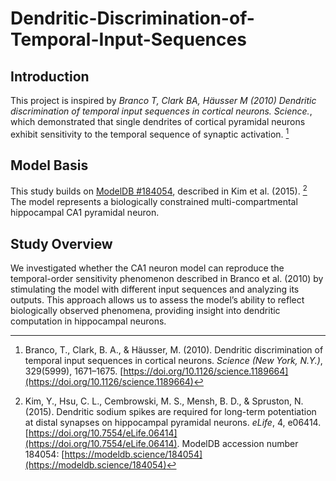 # Dendritic-Discrimination-of-Temporal-Input-Sequences

## Introduction

This project is inspired by *Branco T, Clark BA, Häusser M (2010) Dendritic discrimination of temporal input sequences in cortical neurons. Science.*, which demonstrated that single dendrites of cortical pyramidal neurons exhibit sensitivity to the temporal sequence of synaptic activation. [^1]

## Model Basis

This study builds on [ModelDB #184054](https://github.com/ModelDBRepository/184054), described in Kim et al. (2015). [^2] The model represents a biologically constrained multi-compartmental hippocampal CA1 pyramidal neuron.

## Study Overview

We investigated whether the CA1 neuron model can reproduce the temporal-order sensitivity phenomenon described in Branco et al. (2010) by stimulating the model with different input sequences and analyzing its outputs. This approach allows us to assess the model’s ability to reflect biologically observed phenomena, providing insight into dendritic computation in hippocampal neurons.

[^1]: Branco, T., Clark, B. A., & Häusser, M. (2010). Dendritic discrimination of temporal input sequences in cortical neurons. *Science (New York, N.Y.)*, 329(5999), 1671–1675. [https://doi.org/10.1126/science.1189664](https://doi.org/10.1126/science.1189664)

[^2]: Kim, Y., Hsu, C. L., Cembrowski, M. S., Mensh, B. D., & Spruston, N. (2015). Dendritic sodium spikes are required for long-term potentiation at distal synapses on hippocampal pyramidal neurons. *eLife*, 4, e06414. [https://doi.org/10.7554/eLife.06414](https://doi.org/10.7554/eLife.06414). ModelDB accession number 184054: [https://modeldb.science/184054](https://modeldb.science/184054)